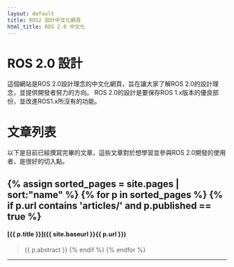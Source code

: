 ```yaml
---
layout: default
title: ROS2 設計中文化網頁
html_title: ROS 2.0 中文化
---
```


# ROS 2.0 設計

這個網站是ROS 2.0設計理念的中文化網頁，旨在讓大家了解ROS 2.0的設計理念，並提供開發者努力的方向。
ROS 2.0的設計是要保存ROS 1.x版本的優良部份，並改進ROS1.x所沒有的功能。

# 文章列表

以下是目前已經撰寫完畢的文章，這些文章對於想學習並參與ROS 2.0開發的使用者，是很好的切入點。

{% assign sorted_pages = site.pages | sort:"name" %}
{% for p in sorted_pages %}
    {% if p.url contains 'articles/' and p.published == true %}
----

#### [{{ p.title }}]({{ site.baseurl }}{{ p.url }})

> {{ p.abstract }}
    {% endif %}
{% endfor %}

----

<div class="unpublished" style="display: none;" markdown="1">
# Unpublished Articles

These articles are not finished or maybe not even started yet:

{% assign sorted_pages = site.pages | sort:"name" %}
{% for p in sorted_pages %}
    {% if p.url contains 'articles/' and p.published != true %}
----

#### [{{ p.title }}]({{ site.baseurl }}{{ p.url }})

> {{ p.abstract }}
    {% endif %}
{% endfor %}

----
</div>
